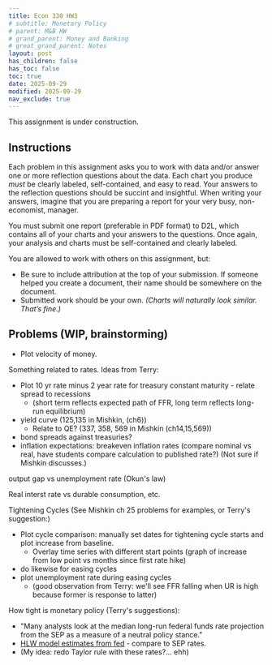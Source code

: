 ```yaml
---
title: Econ 330 HW3
# subtitle: Monetary Policy
# parent: M&B HW
# grand_parent: Money and Banking
# great_grand_parent: Notes
layout: post
has_children: false
has_toc: false
toc: true
date: 2025-09-29
modified: 2025-09-29
nav_exclude: true
---
```


<!-- This assignment is adapted in-part from material by Terry J. Fitzgerald. -->

This assignment is under construction.


## Instructions

Each problem in this assignment asks you to work with data and/or answer one or more reflection questions about the data.
Each chart you produce *must* be clearly labeled, self-contained, and easy to read. 
Your answers to the reflection questions should be succint and insightful. 
When writing your answers, imagine that you are preparing a report for your very busy, non-economist, manager.

You must submit one report (preferable in PDF format) to D2L, 
which contains all of your charts and your answers to the questions.
Once again, your analysis and charts must be self-contained and clearly labeled. 

You are allowed to work with others on this assignment, but:
- Be sure to include attribution at the top of your submission. If someone helped you create a document, their name should be somewhere on the document.
- Submitted work should be your own. *(Charts will naturally look similar. That’s fine.)*


## Problems (WIP, brainstorming)

- Plot velocity of money.

Something related to rates.
Ideas from Terry:
- Plot 10 yr rate minus 2 year rate for treasury constant maturity - relate spread to recessions
    - (short term reflects expected path of FFR, long term reflects long-run equilibrium)
- yield curve (125,135 in Mishkin, (ch6))
    - Relate to QE? (337, 358, 569 in Mishkin (ch14,15,569))
- bond spreads against treasuries?
- inflation expectations: breakeven inflation rates (compare nominal vs real, have students compare calculation to published rate?) (Not sure if Mishkin discusses.)

output gap vs unemployment rate (Okun's law)

Real interst rate vs durable consumption, etc.

Tightening Cycles (See Mishkin ch 25 problems for examples, or Terry's suggestion:)
- Plot cycle comparison: manually set dates for tightening cycle starts and plot increase from baseline.
    - Overlay time series with different start points (graph of increase from low point vs months since first rate hike)
- do likewise for easing cycles
- plot unemployment rate during easing cycles
    - (good observation from Terry: we'll see FFR falling when UR is high because former is response to latter)


How tight is monetary policy (Terry's suggestions):
- "Many analysts look at the median long-run federal funds rate projection from the SEP as a measure of a neutral policy stance."
- [HLW model estimates from fed](https://www.newyorkfed.org/research/policy/rstar) - compare to SEP rates.
- (My idea: redo Taylor rule with these rates?... ehh)



